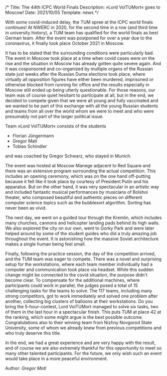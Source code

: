 /*
Title: The 44th ICPC World Finals
Description: »Lord VolTUMort« goes to Moscow!
Date: 2021/10/05
Template: news
*/

With some covid-induced delay, the TUM spree at the ICPC world finals continues! At NWERC in 2020, for the second time in a row (and third time in university history), a TUM team has qualified for the world finals as best German team. After the event was postponed for over a year due to the coronavirus, it finally took place October 2021 in Moscow. 

It has to be stated that the surrounding conditions were particularly bad. The event in Moscow took place at a time when covid cases were on the rise and the situation in Moscow has already gotten quite severe again. And it was cosponsored and co-organized by multiple organs of the Russian state just weeks after the Russian Duma elections took place, where virtually all opposition figures have either been murdered, imprisoned or otherwise blocked from running for office and the results especially in Moscow still ended up being utterly questionable. For those reasons, our team was of course quiet hesitant to participate at all, but in the end, we decided to compete given that we were all young and fully vaccinated and we wanted to be part of this exchange with all the young Russian students and teams from all over the world whom we were to meet and who were presumably not part of the larger political issue.

Team »Lord VolTUMort« consists of the students
* Florian Jüngermann
* Gregor Matl
* Tobias Schindler

and was coached by Gregor Schwarz, who stayed in Munich.

The event was hosted at Moscow Manege adjacent to Red Square and there was an extensive program surrounding the actual competition. This includes an opening ceremony, which was on the one hand off-putting because it felt like it took place by courtesy of President Putin and his apparatus. But on the other hand, it was very spectacular in an artistic way and included fantastic musical performances by musicians of Bolshoi theater, who composed beautiful and authentic pieces on different computer science topics such as the bubblesort algorithm. Sorting has never been as vivid.

The next day, we went on a guided tour through the Kremlin, which includes many churches, cannons and helicopter landing pads behind its high walls. We also explored the city on our own, went to Gorky Park and were later helped around by some of the student guides who did a truly amazing job throughout the event. It is astonishing how the massive Soviet architecture makes a single human being feel small.

Finally, following the practice session, the day of the competition arrived, and the TUM team was eager to compete. There was a novel and surprising setup for the workstations, where each team member individually had a computer and communication took place via headset. While this sudden change might be connected to the covid situation, the purpose didn't become clear. To compensate for the additional machines, where participants could work in parallel, the judges posed a total of 15 challenging tasks for the teams to solve. The 117 teams, including many strong competitors, got to work immediately and solved one problem after another, collecting big clusters of balloons at their workstations. Do you bring the 5-hour-contest, Lord VolTUMort managed to solve six tasks, two of them in the last hour in a spectacular finish. This puts TUM at place 42 at the ranking, which some might argue is the best possible outcome. Congratulations also to their winning team from Nizhny Novgorod State University, some of whom we already knew from previous competitions and who truly deserve this title.

In the end, we had a great experience and are very happy with the result, and of course we are also extremely thankful for this opportunity to meet so many other talented participants. For the future, we only wish such an event would take place in a more peaceful environment.

 Author: *Gregor Matl*